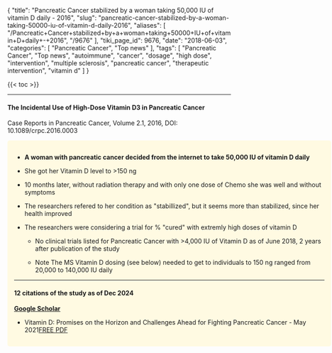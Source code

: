 {
    "title": "Pancreatic Cancer stabilized by a woman taking 50,000 IU of vitamin D daily - 2016",
    "slug": "pancreatic-cancer-stabilized-by-a-woman-taking-50000-iu-of-vitamin-d-daily-2016",
    "aliases": [
        "/Pancreatic+Cancer+stabilized+by+a+woman+taking+50000+IU+of+vitamin+D+daily+-+2016",
        "/9676"
    ],
    "tiki_page_id": 9676,
    "date": "2018-06-03",
    "categories": [
        "Pancreatic Cancer",
        "Top news"
    ],
    "tags": [
        "Pancreatic Cancer",
        "Top news",
        "autoimmune",
        "cancer",
        "dosage",
        "high dose",
        "intervention",
        "multiple sclerosis",
        "pancreatic cancer",
        "therapeutic intervention",
        "vitamin d"
    ]
}


{{< toc >}}

---

#### The Incidental Use of High-Dose Vitamin D3 in Pancreatic Cancer

Case Reports in Pancreatic Cancer, Volume 2.1, 2016, DOI: 10.1089/crpc.2016.0003

<div class="border" style="background-color:#FFFAE2;padding:15px;margin:10px 0;border-radius:5px;width:700px">

*  **A woman with pancreatic cancer decided from the internet to take 50,000 IU of vitamin D daily** 

* She got her Vitamin D  level to >150 ng

* 10 months later, without radiation therapy and with only one dose of Chemo she was well and without symptoms

* The researchers refered to her condition as "stabillized", but it seems more than stabilized, since her health improved

* The researchers were considering a trial for % "cured" with extremly high doses of vitamin D

   * No clinical trials listed for Pancreatic Cancer with >4,000 IU of Vitamin D as of June 2018, 2 years after publication of the study

   * Note The MS Vitamin D dosing (see below) needed to get to individuals to 150 ng ranged from 20,000 to 140,000 IU daily

---

#### 12 citations of the study as of Dec 2024

 **[Google Scholar](https://scholar.google.com/scholar?cites=755117972607985142&as_sdt=5,48&sciodt=0,48&hl=en)** 

* Vitamin D: Promises on the Horizon and Challenges Ahead for Fighting Pancreatic Cancer - May 2021[FREE PDF](https://doi.org/10.3390/cancers13112716)

<!-- ~tc~ (alias(Pancreatic Cancer cured in a woman with 50,000 IU of vitamin D daily - 2016)) ~/tc~ -->